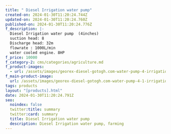 ```yaml
---
title: " Diesel Irrigation water pump"
created-on: 2024-01-30T11:20:24.744Z
updated-on: 2024-01-30T11:20:24.760Z
published-on: 2024-01-30T11:20:24.776Z
f_description: |-
  Diesel Irrigation water pump  (4inches)
  suction head: 8
  Discharge head: 32m
  flowrate : 1000L/min
  water cooled engine. 8HP
f_price: 10000
f_category-2: cms/categories/agriculture.md
f_product-images:
  - url: /assets/images/georex-diesel-gotogh.com-water-pump-4-irrigation-farming-inches-8hp-.jpg
f_main-product-image:
  url: /assets/images/georex-diesel-gotogh.com-water-pump-4-1-irrigation-farming-inches-8hp-.webp
tags: products
layout: "[products].html"
date: 2024-01-30T11:20:24.791Z
seo:
  noindex: false
  twitter:title: summary
  twitter:card: summary
  title: Diesel Irrigation water pump
  description: Diesel Irrigation water pump, farming
---
```

